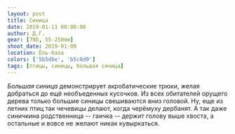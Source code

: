 ```yaml
---
layout: post
title: Синица
date: 2019-01-11 00:00:00
author: Д.Г.
gear: [70D, 55-250mm]
shoot_date: 2019-01-09
location: Ёль-база
colors: ['5b5d6e', 'b5c0d9']
tags: [птицы, синицы, большая синица]
---
```

_Большая синица_ демонстрирует акробатические трюки, желая добраться до ещё необъеденных кусочков. Из всех обитателей орущего дерева только большие синицы свешиваются вниз головой. Ну, еще из летних птиц так чечевицы делают, когда черёмуху дербанят. А так даже синичкина родственница -- гаичка -- держит голову выше хвоста, а остальные и вовсе не желают никак кувыркаться.
